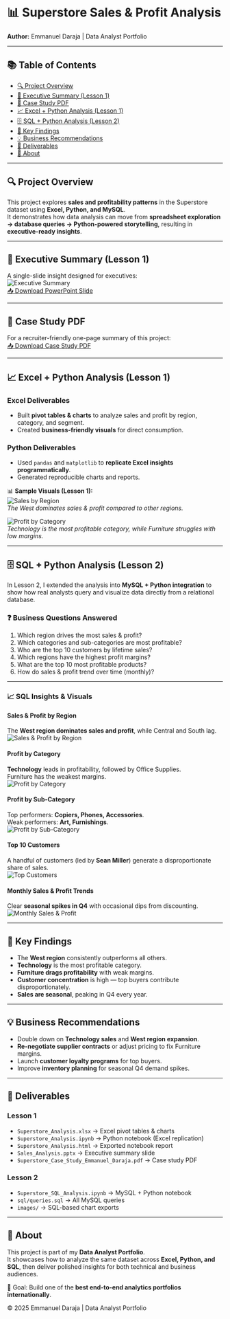 # 📊 Superstore Sales & Profit Analysis  
**Author:** Emmanuel Daraja | Data Analyst Portfolio  

---

## 📚 Table of Contents
- [🔍 Project Overview](#-project-overview)  
- [📸 Executive Summary (Lesson 1)](#-executive-summary-lesson-1)  
- [📑 Case Study PDF](#-case-study-pdf)  
- [📈 Excel + Python Analysis (Lesson 1)](#-excel--python-analysis-lesson-1)  
- [🗄 SQL + Python Analysis (Lesson 2)](#-sql--python-analysis-lesson-2)  
- [📑 Key Findings](#-key-findings)  
- [💡 Business Recommendations](#-business-recommendations)  
- [📂 Deliverables](#-deliverables)  
- [📌 About](#-about)  

---

## 🔍 Project Overview
This project explores **sales and profitability patterns** in the Superstore dataset using **Excel, Python, and MySQL**.  
It demonstrates how data analysis can move from **spreadsheet exploration → database queries → Python-powered storytelling**, resulting in **executive-ready insights**.  

---

## 📸 Executive Summary (Lesson 1)
A single-slide insight designed for executives:  
![Executive Summary](executive_summary.png)  
[📥 Download PowerPoint Slide](Sales_Analysis.pptx)

---

## 📑 Case Study PDF
For a recruiter-friendly one-page summary of this project:  
[📥 Download Case Study PDF](Superstore_Case_Study_Emmanuel_Daraja.pdf)  

---

## 📈 Excel + Python Analysis (Lesson 1)

### Excel Deliverables
- Built **pivot tables & charts** to analyze sales and profit by region, category, and segment.  
- Created **business-friendly visuals** for direct consumption.  

### Python Deliverables
- Used `pandas` and `matplotlib` to **replicate Excel insights programmatically**.  
- Generated reproducible charts and reports.  

📊 **Sample Visuals (Lesson 1):**  
![Sales by Region](sales_by_region.png)  
*The West dominates sales & profit compared to other regions.*  

![Profit by Category](profit_by_category.png)  
*Technology is the most profitable category, while Furniture struggles with low margins.*  

---

## 🗄 SQL + Python Analysis (Lesson 2)

In Lesson 2, I extended the analysis into **MySQL + Python integration** to show how real analysts query and visualize data directly from a relational database.  

### ❓ Business Questions Answered
1. Which region drives the most sales & profit?  
2. Which categories and sub-categories are most profitable?  
3. Who are the top 10 customers by lifetime sales?  
4. Which regions have the highest profit margins?  
5. What are the top 10 most profitable products?  
6. How do sales & profit trend over time (monthly)?  

---

### 📈 SQL Insights & Visuals

#### **Sales & Profit by Region**
The **West region dominates sales and profit**, while Central and South lag.  
![Sales & Profit by Region](images/sales_profit_by_region.png)  

#### **Profit by Category**
**Technology** leads in profitability, followed by Office Supplies.  
Furniture has the weakest margins.  
![Profit by Category](images/profit_by_category.png)  

#### **Profit by Sub-Category**
Top performers: **Copiers, Phones, Accessories**.  
Weak performers: **Art, Furnishings**.  
![Profit by Sub-Category](images/sales_profit_by_subcategory.png)  

#### **Top 10 Customers**
A handful of customers (led by **Sean Miller**) generate a disproportionate share of sales.  
![Top Customers](images/top_customers.png)  

#### **Monthly Sales & Profit Trends**
Clear **seasonal spikes in Q4** with occasional dips from discounting.  
![Monthly Sales & Profit](images/monthly_trends.png)  

---

## 📑 Key Findings
- The **West region** consistently outperforms all others.  
- **Technology** is the most profitable category.  
- **Furniture drags profitability** with weak margins.  
- **Customer concentration** is high — top buyers contribute disproportionately.  
- **Sales are seasonal**, peaking in Q4 every year.  

---

## 💡 Business Recommendations
- Double down on **Technology sales** and **West region expansion**.  
- **Re-negotiate supplier contracts** or adjust pricing to fix Furniture margins.  
- Launch **customer loyalty programs** for top buyers.  
- Improve **inventory planning** for seasonal Q4 demand spikes.  

---

## 📂 Deliverables
### Lesson 1
- `Superstore_Analysis.xlsx` → Excel pivot tables & charts  
- `Superstore_Analysis.ipynb` → Python notebook (Excel replication)  
- `Superstore_Analysis.html` → Exported notebook report  
- `Sales_Analysis.pptx` → Executive summary slide  
- `Superstore_Case_Study_Emmanuel_Daraja.pdf` → Case study PDF  

### Lesson 2
- `Superstore_SQL_Analysis.ipynb` → MySQL + Python notebook  
- `sql/queries.sql` → All MySQL queries  
- `images/` → SQL-based chart exports  

---

## 📌 About
This project is part of my **Data Analyst Portfolio**.  
It showcases how to analyze the same dataset across **Excel, Python, and SQL**, then deliver polished insights for both technical and business audiences.  

📍 Goal: Build one of the **best end-to-end analytics portfolios internationally**.  

© 2025 Emmanuel Daraja | Data Analyst Portfolio  
